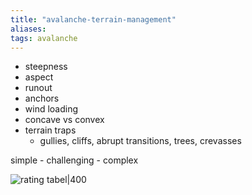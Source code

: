 ```yaml
---
title: "avalanche-terrain-management"
aliases: 
tags: avalanche
---
```


- steepness
- aspect
- runout
- anchors
- wind loading
- concave vs convex
- terrain traps
	- gullies, cliffs, abrupt transitions, trees, crevasses

simple - challenging - complex

![rating tabel|400](https://i.imgur.com/3ZCW4Ww.png)
